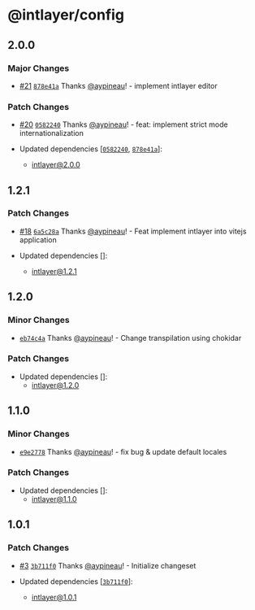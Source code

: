# @intlayer/config

## 2.0.0

### Major Changes

- [#21](https://github.com/aypineau/intlayer/pull/21) [`878e41a`](https://github.com/aypineau/intlayer/commit/878e41a8309bfc3f191a5b09a50d0aced57d4ccc) Thanks [@aypineau](https://github.com/aypineau)! - implement intlayer editor

### Patch Changes

- [#20](https://github.com/aypineau/intlayer/pull/20) [`0582240`](https://github.com/aypineau/intlayer/commit/058224018537c06a95f5f8484213d20a00500c7a) Thanks [@aypineau](https://github.com/aypineau)! - feat: implement strict mode internationalization

- Updated dependencies [[`0582240`](https://github.com/aypineau/intlayer/commit/058224018537c06a95f5f8484213d20a00500c7a), [`878e41a`](https://github.com/aypineau/intlayer/commit/878e41a8309bfc3f191a5b09a50d0aced57d4ccc)]:
  - intlayer@2.0.0

## 1.2.1

### Patch Changes

- [#18](https://github.com/aypineau/intlayer/pull/18) [`6a5c28a`](https://github.com/aypineau/intlayer/commit/6a5c28a2d5916b3a6c4e91d48bcdd3e6158cfa87) Thanks [@aypineau](https://github.com/aypineau)! - Feat implement intlayer into vitejs application

- Updated dependencies []:
  - intlayer@1.2.1

## 1.2.0

### Minor Changes

- [`eb74c4a`](https://github.com/aypineau/intlayer/commit/eb74c4aa84b08b5f2dc1f8d13d91183328f4e285) Thanks [@aypineau](https://github.com/aypineau)! - Change transpilation using chokidar

### Patch Changes

- Updated dependencies []:
  - intlayer@1.2.0

## 1.1.0

### Minor Changes

- [`e9e2778`](https://github.com/aypineau/intlayer/commit/e9e2778bde46a9d3d2fd1570f47935b5bd4d6886) Thanks [@aypineau](https://github.com/aypineau)! - fix bug & update default locales

### Patch Changes

- Updated dependencies []:
  - intlayer@1.1.0

## 1.0.1

### Patch Changes

- [#3](https://github.com/aypineau/intlayer/pull/3) [`3b711f0`](https://github.com/aypineau/intlayer/commit/3b711f04c6e63f211e5c5d234fe5ee7dcf24bd38) Thanks [@aypineau](https://github.com/aypineau)! - Initialize changeset

- Updated dependencies [[`3b711f0`](https://github.com/aypineau/intlayer/commit/3b711f04c6e63f211e5c5d234fe5ee7dcf24bd38)]:
  - intlayer@1.0.1
